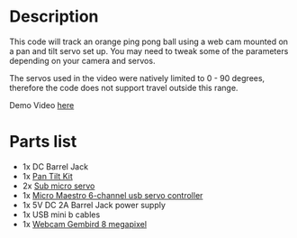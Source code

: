 # Description
This code will track an orange ping pong ball using a web cam mounted on a pan and tilt servo set up. You may need to tweak some of the parameters depending on your camera and servos.

The servos used in the video were natively limited to 0 - 90 degrees, therefore the code does not support travel outside this range.

Demo Video [here](https://youtu.be/QH3eQdzKEKA)

# Parts list
* 1x DC Barrel Jack
* 1x [Pan Tilt Kit](https://www.sparkfun.com/products/10335)
* 2x [Sub micro servo](https://www.pololu.com/product/1053)
* 1x [Micro Maestro 6-channel usb servo controller](https://www.pololu.com/product/1350/)
* 1x 5V DC 2A Barrel Jack power supply
* 1x USB mini b cables
* 1x [Webcam Gembird 8 megapixel](https://www.aliexpress.com/item/32704248063.html)
